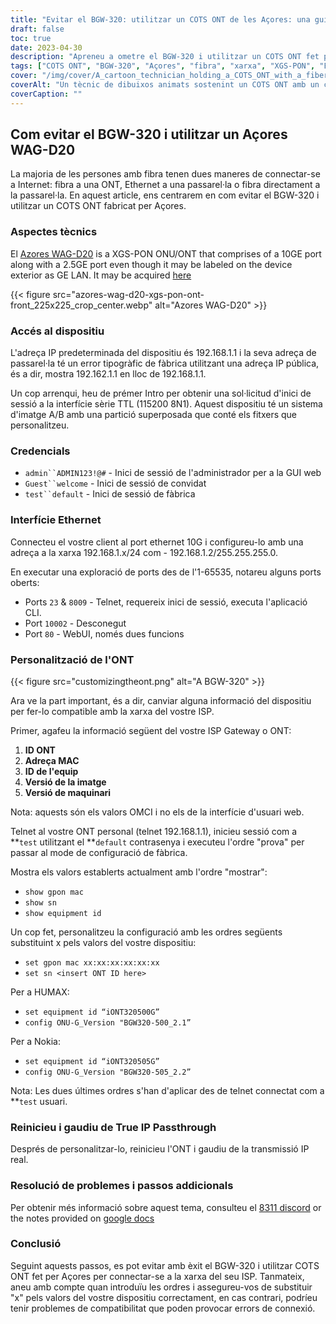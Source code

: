 ```yaml
---
title: "Evitar el BGW-320: utilitzar un COTS ONT de les Açores: una guia pas a pas"
draft: false
toc: true
date: 2023-04-30
description: "Apreneu a ometre el BGW-320 i utilitzar un COTS ONT fet per Açores per connectar-vos a la xarxa del vostre ISP amb aquesta guia fàcil de seguir."
tags: ["COTS ONT", "BGW-320", "Açores", "fibra", "xarxa", "XGS-PON", "Ethernet", "Passthrough IP", "personalització", "ISP", "ont ID", "Adreça MAC", "ID de l'equip", "versió d'imatge", "versió de maquinari", "telnet", "Aplicació CLI", "GUI web", "mode de configuració de fàbrica", "problemes de compatibilitat"]
cover: "/img/cover/A_cartoon_technician_holding_a_COTS_ONT_with_a_fiber_cable.png"
coverAlt: "Un tècnic de dibuixos animats sostenint un COTS ONT amb un cable de fibra al fons."
coverCaption: ""
---
```


## Com evitar el BGW-320 i utilitzar un Açores WAG-D20

La majoria de les persones amb fibra tenen dues maneres de connectar-se a Internet: fibra a una ONT, Ethernet a una passarel·la o fibra directament a la passarel·la. En aquest article, ens centrarem en com evitar el BGW-320 i utilitzar un COTS ONT fabricat per Açores.

### Aspectes tècnics

El [Azores WAG-D20](https://cdn.shopifycdn.net/s/files/1/0280/5153/8029/files/Azores_Product_Specification_-_WAG-D20_v0.6.pdf?v=1604914153) is a XGS-PON ONU/ONT that comprises of a 10GE port along with a 2.5GE port even though it may be labeled on the device exterior as GE LAN. It may be acquired [here](https://www.balticnetworks.com/products/azores-1x-10gbe-1x-2-5gbe-intel-based-xgspon-ont)

{{< figure src="azores-wag-d20-xgs-pon-ont-front_225x225_crop_center.webp" alt="Azores WAG-D20" >}}

### Accés al dispositiu

L'adreça IP predeterminada del dispositiu és 192.168.1.1 i la seva adreça de passarel·la té un error tipogràfic de fàbrica utilitzant una adreça IP pública, és a dir, mostra 192.162.1.1 en lloc de 192.168.1.1.

Un cop arrenqui, heu de prémer Intro per obtenir una sol·licitud d'inici de sessió a la interfície sèrie TTL (115200 8N1). Aquest dispositiu té un sistema d'imatge A/B amb una partició superposada que conté els fitxers que personalitzeu.
 
### Credencials

- `admin``ADMIN123!@#` - Inici de sessió de l'administrador per a la GUI web
- `Guest``welcome` - Inici de sessió de convidat
- `test``default` - Inici de sessió de fàbrica

### Interfície Ethernet

Connecteu el vostre client al port ethernet 10G i configureu-lo amb una adreça a la xarxa 192.168.1.x/24 com - 192.168.1.2/255.255.255.0.

En executar una exploració de ports des de l'1-65535, notareu alguns ports oberts:

- Ports `23` & `8009` - Telnet, requereix inici de sessió, executa l'aplicació CLI.
- Port `10002` - Desconegut
- Port `80` - WebUI, només dues funcions

### Personalització de l'ONT

{{< figure src="customizingtheont.png" alt="A BGW-320" >}}

Ara ve la part important, és a dir, canviar alguna informació del dispositiu per fer-lo compatible amb la xarxa del vostre ISP.

Primer, agafeu la informació següent del vostre ISP Gateway o ONT:

1. **ID ONT**
2. **Adreça MAC**
3. **ID de l'equip**
4. **Versió de la imatge**
5. **Versió de maquinari**

Nota: aquests són els valors OMCI i no els de la interfície d'usuari web.

Telnet al vostre ONT personal (telnet 192.168.1.1), inicieu sessió com a **`test` utilitzant el **`default` contrasenya i executeu l'ordre "prova" per passar al mode de configuració de fàbrica.

Mostra els valors establerts actualment amb l'ordre "mostrar":

- `show gpon mac`
- `show sn`
- `show equipment id`

Un cop fet, personalitzeu la configuració amb les ordres següents substituint x pels valors del vostre dispositiu:

- `set gpon mac xx:xx:xx:xx:xx:xx`
- `set sn <insert ONT ID here>`

Per a HUMAX:

- `set equipment id “iONT320500G”`
- `config ONU-G_Version "BGW320-500_2.1”`

Per a Nokia:

- `set equipment id “iONT320505G”`
- `config ONU-G_Version "BGW320-505_2.2”`

Nota: Les dues últimes ordres s'han d'aplicar des de telnet connectat com a **`test` usuari.

### Reinicieu i gaudiu de True IP Passthrough

Després de personalitzar-lo, reinicieu l'ONT i gaudiu de la transmissió IP real.

### Resolució de problemes i passos addicionals
Per obtenir més informació sobre aquest tema, consulteu el [8311 discord](https://discord.gg/XbTWBbSG4p) or the notes provided on [google docs](https://docs.google.com/document/d/13gucfDOf8X9ptkj5BOg12V0xcqqDZDnvROJpW5CIpJ4/)

### Conclusió

Seguint aquests passos, es pot evitar amb èxit el BGW-320 i utilitzar COTS ONT fet per Açores per connectar-se a la xarxa del seu ISP. Tanmateix, aneu amb compte quan introduïu les ordres i assegureu-vos de substituir "x" pels valors del vostre dispositiu correctament, en cas contrari, podríeu tenir problemes de compatibilitat que poden provocar errors de connexió.


